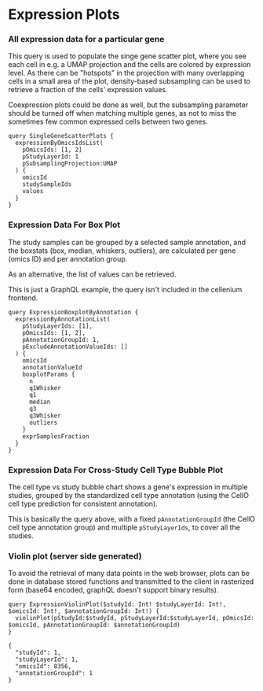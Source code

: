 # Expression Plots

### All expression data for a particular gene

This query is used to populate the singe gene scatter plot, where you see each cell
in e.g. a UMAP projection and the cells are colored by expression level. As there can be
"hotspots" in the projection with many overlapping cells in a small area of the plot,
density-based subsampling can be used to retrieve a fraction of the cells' expression values.

Coexpression plots could be done as well, but the subsampling parameter should be turned off
when matching multiple genes, as not to miss the sometimes few common expressed cells between two genes.

```gql
query SingleGeneScatterPlots {
  expressionByOmicsIdsList(
    pOmicsIds: [1, 2]
    pStudyLayerId: 1
    pSubsamplingProjection:UMAP
  ) {
    omicsId
    studySampleIds
    values
  }
}
```

### Expression Data For Box Plot

The study samples can be grouped by a selected sample annotation, and the boxstats (box, median, whiskers, outliers),
are calculated per gene (omics ID) and per annotation group.

As an alternative, the list of values can be retrieved.

This is just a GraphQL example, the query isn't included in the cellenium frontend.

```gql
query ExpressionBoxplotByAnnotation {
  expressionByAnnotationList(
    pStudyLayerIds: [1],
    pOmicsIds: [1, 2],
    pAnnotationGroupId: 1,
    pExcludeAnnotationValueIds: []
  ) {
    omicsId
    annotationValueId
    boxplotParams {
      n
      q1Whisker
      q1
      median
      q3
      q3Whisker
      outliers
    }
    exprSamplesFraction
  }
}

```

### Expression Data For Cross-Study Cell Type Bubble Plot

The cell type vs study bubble chart shows a gene's expression in multiple studies, grouped by the
standardized cell type annotation (using the CellO cell type prediction for consistent annotation).

This is basically the query above, with a fixed `pAnnotationGroupId` (the CellO cell type annotation group)
and multiple `pStudyLayerIds`, to cover all the studies.

### Violin plot (server side generated)

To avoid the retrieval of many data points in the web browser, plots can be done in database stored functions
and transmitted to the client in rasterized form (base64 encoded, graphQL doesn't support binary results).

```gql
query ExpressionViolinPlot($studyId: Int! $studyLayerId: Int!, $omicsId: Int!, $annotationGroupId: Int!) {
  violinPlot(pStudyId:$studyId, pStudyLayerId:$studyLayerId, pOmicsId: $omicsId, pAnnotationGroupId: $annotationGroupId)
}

{
  "studyId": 1,
  "studyLayerId": 1,
  "omicsId": 8356,
  "annotationGroupId": 1
}
```
